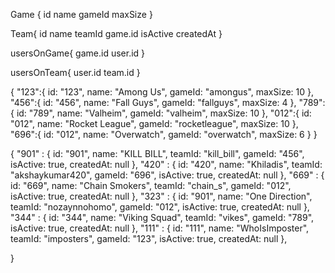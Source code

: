 


Game {
    id
    name
    gameId
    maxSize
}



Team{
    id
    name
    teamId
    game.id
    isActive
    createdAt
}



usersOnGame{
    game.id
    user.id
}

<!-- teamsOnGame{
    team.id 
    game.id
}
 -->

usersOnTeam{
    user.id
    team.id
}


{
    "123":{
        id: "123",
        name: "Among Us",
        gameId: "amongus",
        maxSize: 10
    },
    "456":{
        id: "456",
        name: "Fall Guys",
        gameId: "fallguys",
        maxSize: 4
    },
    "789":{
        id: "789",
        name: "Valheim",
        gameId: "valheim",
        maxSize: 10
    },
    "012":{
        id: "012",
        name: "Rocket League",
        gameId: "rocketleague",
        maxSize: 10
    },
    "696":{
        id: "012",
        name: "Overwatch",
        gameId: "overwatch",
        maxSize: 6
    }
}



{
    "901" : {
        id: "901",
        name: "KILL BILL",
        teamId: "kill_bill",
        gameId: "456",
        isActive: true,
        createdAt: null
    },
    "420" : {
        id: "420",
        name: "Khiladis",
        teamId: "akshaykumar420",
        gameId: "696",
        isActive: true,
        createdAt: null
    },
    "669" : {
        id: "669",
        name: "Chain Smokers",
        teamId: "chain_s",
        gameId: "012",
        isActive: true,
        createdAt: null
    },
    "323" : {
        id: "901",
        name: "One Direction",
        teamId: "nozaynnohomo",
        gameId: "012",
        isActive: true,
        createdAt: null
    },
    "344" : {
        id: "344",
        name: "Viking Squad",
        teamId: "vikes",
        gameId: "789",
        isActive: true,
        createdAt: null
    },
    "111" : {
        id: "111",
        name: "WhoIsImposter",
        teamId: "imposters",
        gameId: "123",
        isActive: true,
        createdAt: null
    },

}